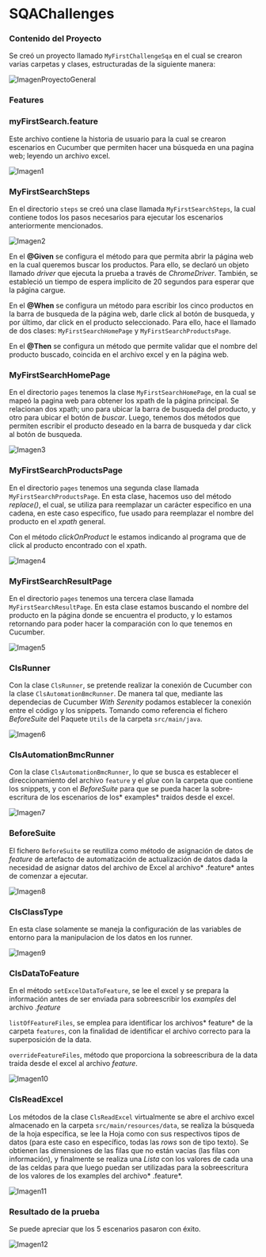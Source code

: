 # SQAChallenges

### Contenido del Proyecto

Se creó un proyecto llamado `MyFirstChallengeSqa` en el cual se crearon varias carpetas y clases, estructuradas de la siguiente manera:

![ImagenProyectoGeneral](https://user-images.githubusercontent.com/95836335/145440959-99a50b7f-150a-420c-ba51-6e5a33542baa.png)

### Features

###  myFirstSearch.feature

Este archivo contiene la historia de usuario para la cual se crearon escenarios en Cucumber que permiten hacer una búsqueda en una pagina web; leyendo un archivo excel.

![Imagen1](https://user-images.githubusercontent.com/95836335/145418156-a8ac27e0-71ef-4c84-a74a-135e5af8fe58.png)

### MyFirstSearchSteps

En el directorio `steps` se creó una clase llamada `MyFirstSearchSteps`, la cual contiene todos los pasos necesarios para ejecutar los escenarios anteriormente mencionados.

![Imagen2](https://user-images.githubusercontent.com/95836335/145433292-f34ed42e-921c-4935-ab72-51c9843ab389.png)

En el **@Given** se configura el método para que permita abrir la página web en la cual queremos buscar los productos. Para ello, se declaró un objeto llamado *driver* que ejecuta la prueba a través de *ChromeDriver*. También, se estableció un tiempo de espera implícito de 20 segundos para esperar que la página cargue.

En el **@When** se configura un método para escribir los cinco productos en la barra de busqueda de la página web, darle click al botón de busqueda, y por último, dar click en el producto seleccionado. Para ello, hace el llamado de dos clases: `MyFirstSearchHomePage` y `MyFirstSearchProductsPage`.

En el **@Then** se configura un método que permite validar que el nombre del producto buscado, coincida en el archivo excel y en la página web.

### MyFirstSearchHomePage

En el directorio `pages` tenemos la clase `MyFirstSearchHomePage`, en la cual se mapeó la pagina web para obtener los xpath de la página principal. Se relacionan dos xpath; uno para ubicar la barra de busqueda del producto, y otro para ubicar el botón de *buscar*. Luego, tenemos dos métodos que permiten escribir el producto deseado en la barra de busqueda y dar click al botón de busqueda.

![Imagen3](https://user-images.githubusercontent.com/95836335/145444932-1aef9613-6478-4a50-8d4f-e74cc7bcfcda.png)

### MyFirstSearchProductsPage

En el directorio `pages` tenemos una segunda clase llamada `MyFirstSearchProductsPage`. En esta clase, hacemos uso del método *replace()*, el cual, se utiliza para reemplazar un carácter especifico en una cadena, en este caso especifico, fue usado para reemplazar el nombre del producto en el *xpath* general.

Con el método *clickOnProduct* le estamos indicando al programa que de click al producto encontrado con el xpath.

![Imagen4](https://user-images.githubusercontent.com/95836335/145447739-f1a50fb9-7921-4bdc-822c-3bc1468cd4ec.png)

### MyFirstSearchResultPage

En el directorio `pages` tenemos una tercera clase llamada `MyFirstSearchResultPage`. En esta clase estamos buscando el nombre del producto en la página donde se encuentra el producto, y lo estamos retornando para poder hacer la comparación con lo que tenemos en Cucumber.

![Imagen5](https://user-images.githubusercontent.com/95836335/145452046-379a7402-5f58-4e1e-b9d9-2373dc9e6d7e.png)

### ClsRunner

Con la clase `ClsRunner`, se pretende realizar la conexión de Cucumber con la clase `ClsAutomationBmcRunner`. De manera tal que, mediante las dependecias de Cucumber *With Serenity* podamos establecer la conexión entre el código y los snippets. Tomando como referencia el fichero *BeforeSuite* del Paquete `Utils` de la carpeta `src/main/java`.

![Imagen6](https://user-images.githubusercontent.com/95836335/145484939-98469e7e-6a77-4135-a3bd-1b1db42b7d72.png)

### ClsAutomationBmcRunner

Con la clase `ClsAutomationBmcRunner`, lo que se busca es establecer el direccionamiento del archivo `feature` y el *glue* con la carpeta que contiene los snippets, y con el *BeforeSuite* para que se pueda hacer la sobre-escritura de los escenarios de los* examples* traidos desde el excel.

![Imagen7](https://user-images.githubusercontent.com/95836335/145485473-64fef998-6422-4119-870c-d56fcedeaff8.png)

### BeforeSuite

El fichero `BeforeSuite` se reutiliza como método de asignación de datos de *feature* de artefacto de automatización de actualización de datos dada la necesidad de asignar datos del archivo de Excel al archivo* .feature* antes de comenzar a ejecutar.

![Imagen8](https://user-images.githubusercontent.com/95836335/145487087-a149058e-e143-4d56-8ad9-7ae79698909b.png)

### ClsClassType

En esta clase solamente se maneja la configuración de las variables de entorno para la manipulacion de los datos en los runner.

![Imagen9](https://user-images.githubusercontent.com/95836335/145487433-5b2271db-07e8-45c4-8357-146e01539685.png)

### ClsDataToFeature

En el método `setExcelDataToFeature`, se lee el excel y se prepara la información antes de ser enviada para sobreescribir los *examples* del archivo *.feature*

`listOfFeatureFiles`, se emplea para identificar los archivos* feature* de la carpeta `features`, con la finalidad de identificar el archivo correcto para  la superposición de la data.

`overrideFeatureFiles`, método que proporciona la sobreescribura de la data traida desde el excel al archivo *feature*.

![Imagen10](https://user-images.githubusercontent.com/95836335/145487823-48747246-11ff-4713-965e-7f24163cd2a4.png)

### ClsReadExcel

Los métodos de la clase `ClsReadExcel` virtualmente se abre el archivo excel almacenado en la carpeta `src/main/resources/data`, se realiza la búsqueda de la hoja específica, se lee la Hoja como con sus respectivos tipos de datos (para este caso en específico, todas las *rows* son de tipo texto). Se obtienen las dimensiones de las filas que no están vacías (las filas con información), y finalmente se realiza una *Lista* con los valores de cada una de las celdas para que luego puedan ser utilizadas para la sobreescritura de los valores de los examples del archivo* .feature*.

![Imagen11](https://user-images.githubusercontent.com/95836335/145488579-25832c14-84d2-4f33-8e49-8b6395bb7bfc.png)

### Resultado de la prueba

Se puede apreciar que los 5 escenarios pasaron con éxito.

![Imagen12](https://user-images.githubusercontent.com/95836335/145489369-8e605653-dde5-4d77-b9b1-fb09d5d24020.png)

